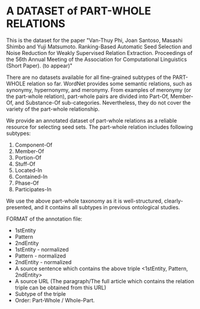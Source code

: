 # A DATASET of PART-WHOLE RELATIONS

This is the dataset for the paper "Van-Thuy Phi, Joan Santoso, Masashi Shimbo and Yuji Matsumoto. Ranking-Based Automatic Seed Selection and Noise Reduction for Weakly Supervised Relation Extraction. Proceedings of the 56th Annual Meeting of the Association for Computational Linguistics (Short Paper). (to appear)"

There are no datasets available for all fine-grained subtypes of the PART-WHOLE relation so far. WordNet provides some semantic relations, such as synonymy, hypernonymy, and meronymy. From examples of meronymy (or the part-whole relation), part-whole pairs are divided into Part-Of, Member-Of, and Substance-Of sub-categories. Nevertheless, they do not cover the variety of the part-whole relationship.

We provide an annotated dataset of part-whole relations as a reliable resource for selecting seed sets. The part-whole relation includes following subtypes:
1.	Component-Of
2.	Member-Of
3.	Portion-Of
4.	Stuff-Of
5.	Located-In
6.	Contained-In
7.	Phase-Of
8.	Participates-In



We use the above part-whole taxonomy as it is well-structured, clearly-presented, and it contains all subtypes in previous ontological studies. 

FORMAT of the annotation file:
- 1stEntity
- Pattern
- 2ndEntity
- 1stEntity - normalized
- Pattern - normalized
- 2ndEntity - normalized
- A source sentence which contains the above triple <1stEntity, Pattern, 2ndEntity>
- A source URL (The paragraph/The full article which contains the relation triple can be obtained from this URL)
- Subtype of the triple
- Order: Part-Whole / Whole-Part.
